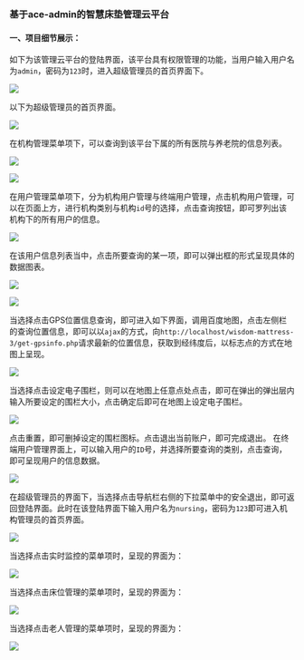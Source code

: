 ### 基于ace-admin的智慧床垫管理云平台

#### 一、项目细节展示：
如下为该管理云平台的登陆界面，该平台具有权限管理的功能，当用户输入用户名为`admin`，密码为`123`时，进入超级管理员的首页界面下。

![](readmeimg/1.png)

以下为超级管理员的首页界面。

![](readmeimg/2.png)

在机构管理菜单项下，可以查询到该平台下属的所有医院与养老院的信息列表。

![](readmeimg/3.png)

![](readmeimg/4.png)

在用户管理菜单项下，分为机构用户管理与终端用户管理，点击机构用户管理，可以在页面上方，进行机构类别与机构`id`号的选择，点击查询按钮，即可罗列出该机构下的所有用户的信息。

![](readmeimg/5.png)

在该用户信息列表当中，点击所要查询的某一项，即可以弹出框的形式呈现具体的数据图表。

![](readmeimg/6.png)

![](readmeimg/7.png)

当选择点击GPS位置信息查询，即可进入如下界面，调用百度地图，点击左侧栏的查询位置信息，即可以以`ajax`的方式，向`http://localhost/wisdom-mattress-3/get-gpsinfo.php`请求最新的位置信息，获取到经纬度后，以标志点的方式在地图上呈现。

![](readmeimg/8.png)

当选择点击设定电子围栏，则可以在地图上任意点处点击，即可在弹出的弹出层内输入所要设定的围栏大小，点击确定后即可在地图上设定电子围栏。

![](readmeimg/9.png)

点击重置，即可删掉设定的围栏图标。点击退出当前账户，即可完成退出。
在终端用户管理界面上，可以输入用户的`ID`号，并选择所要查询的类别，点击查询，即可呈现用户的信息数据。

![](readmeimg/10.png)

在超级管理员的界面下，当选择点击导航栏右侧的下拉菜单中的安全退出，即可返回登陆界面。此时在该登陆界面下输入用户名为`nursing`，密码为`123`即可进入机构管理员的首页界面。

![](readmeimg/11.png)

当选择点击实时监控的菜单项时，呈现的界面为：

![](readmeimg/12.png)

当选择点击床位管理的菜单项时，呈现的界面为：

![](readmeimg/13.png)

当选择点击老人管理的菜单项时，呈现的界面为：

![](readmeimg/14.png)
